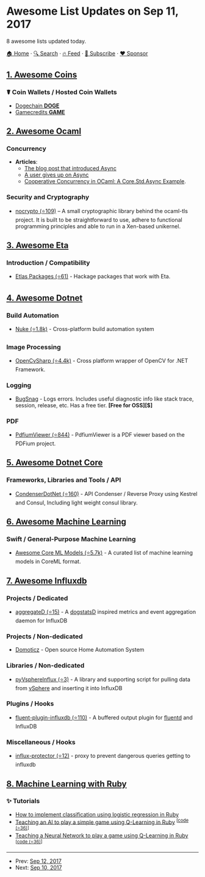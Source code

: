 # Awesome List Updates on Sep 11, 2017

8 awesome lists updated today.

[🏠 Home](/README.md) · [🔍 Search](https://www.trackawesomelist.com/search/) · [🔥 Feed](https://www.trackawesomelist.com/rss.xml) · [📮 Subscribe](https://trackawesomelist.us17.list-manage.com/subscribe?u=d2f0117aa829c83a63ec63c2f&id=36a103854c) · [❤️  Sponsor](https://github.com/sponsors/theowenyoung)



## [1. Awesome Coins](/content/Zheaoli/awesome-coins/README.md)

### ☤ Coin Wallets / Hosted Coin Wallets

*   [Dogechain **DOGE**](https://my.dogechain.info/#/wallet)
*   [Gamecredits **GAME**](https://wallet.gamecredits.com/dashboard/myWallet)

## [2. Awesome Ocaml](/content/ocaml-community/awesome-ocaml/README.md)

### Concurrency

*   **Articles**:
    *   [The blog post that introduced Async](https://blog.janestreet.com/announcing-async/)
    *   [A user gives up on Async](http://rgrinberg.com/posts/abandoning-async/)
    *   [Cooperative Concurrency in OCaml: A Core.Std.Async Example](http://philtomson.github.io/blog/2014/07/09/core-dot-async-example/).

### Security and Cryptography

*   [nocrypto (⭐109)](https://github.com/mirleft/ocaml-nocrypto) – A small cryptographic library behind the ocaml-tls project. It is built to be straightforward to use, adhere to functional programming principles and able to run in a Xen-based unikernel.

## [3. Awesome Eta](/content/sfischer13/awesome-eta/README.md)

### Introduction / Compatibility

*   [Etlas Packages (⭐61)](https://github.com/typelead/eta-hackage#supported-packages) - Hackage packages that work with Eta.

## [4. Awesome Dotnet](/content/quozd/awesome-dotnet/README.md)

### Build Automation

*   [Nuke (⭐1.8k)](https://github.com/nuke-build/nuke) - Cross-platform build automation system

### Image Processing

*   [OpenCvSharp (⭐4.4k)](https://github.com/shimat/opencvsharp/) - Cross platform wrapper of OpenCV for .NET Framework.

### Logging

*   [BugSnag](https://docs.bugsnag.com/platforms/dotnet/) - Logs errors. Includes useful diagnostic info like stack trace, session, release, etc. Has a free tier. **\[Free for OSS]\[$]**

### PDF

*   [PdfiumViewer (⭐844)](https://github.com/pvginkel/PdfiumViewer) - PdfiumViewer is a PDF viewer based on the PDFium project.

## [5. Awesome Dotnet Core](/content/thangchung/awesome-dotnet-core/README.md)

### Frameworks, Libraries and Tools / API

*   [CondenserDotNet (⭐160)](https://github.com/Drawaes/CondenserDotNet) - API Condenser / Reverse Proxy using Kestrel and Consul, Including light weight consul library.

## [6. Awesome Machine Learning](/content/josephmisiti/awesome-machine-learning/README.md)

### Swift / General-Purpose Machine Learning

*   [Awesome Core ML Models (⭐5.7k)](https://github.com/likedan/Awesome-CoreML-Models) - A curated list of machine learning models in CoreML format.

## [7. Awesome Influxdb](/content/mark-rushakoff/awesome-influxdb/README.md)

### Projects / Dedicated

*   [aggregateD (⭐15)](https://github.com/ccpgames/aggregateD) - A [dogstatsD](https://docs.datadoghq.com/guides/dogstatsd/) inspired metrics and event aggregation daemon for InfluxDB

### Projects / Non-dedicated

*   [Domoticz](https://www.domoticz.com) - Open source Home Automation System

### Libraries / Non-dedicated

*   [pyVsphereInflux (⭐3)](https://github.com/fennm/pyVsphereInflux) - A library and supporting script for pulling data from [vSphere](https://www.vmware.com/products/vsphere.html) and inserting it into InfluxDB

### Plugins / Hooks

*   [fluent-plugin-influxdb (⭐110)](https://github.com/fangli/fluent-plugin-influxdb) - A buffered output plugin for [fluentd](https://www.fluentd.org/) and InfluxDB

### Miscellaneous / Hooks

*   [influx-protector (⭐12)](https://github.com/ve-global/influx-protector) - proxy to prevent dangerous queries getting to influxdb

## [8. Machine Learning with Ruby](/content/arbox/machine-learning-with-ruby/README.md)

### :sparkles: Tutorials

*   [How to implement classification using logistic regression in Ruby](https://www.practicalai.io/implementing-classification-using-logistic-regression-in-ruby/)
*   [Teaching an AI to play a simple game using Q-Learning in Ruby](https://www.practicalai.io/teaching-ai-play-simple-game-using-q-learning/) <sup>\[[code (⭐36)](https://github.com/daugaard/q-learning-simple-game)]</sup>
*   [Teaching a Neural Network to play a game using Q-Learning in Ruby](https://www.practicalai.io/teaching-a-neural-network-to-play-a-game-with-q-learning/) <sup>\[[code (⭐36)](https://github.com/daugaard/q-learning-simple-game/tree/neuralnetwork)]</sup>

---

- Prev: [Sep 12, 2017](/content/2017/09/12/README.md)
- Next: [Sep 10, 2017](/content/2017/09/10/README.md)